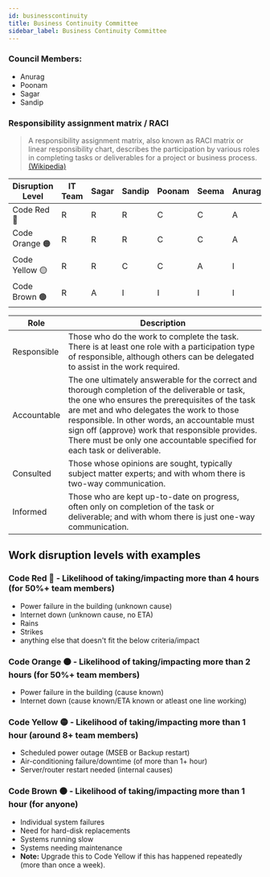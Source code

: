 ```yaml
---
id: businesscontinuity
title: Business Continuity Committee
sidebar_label: Business Continuity Committee
---
```


### Council Members:

- Anurag
- Poonam
- Sagar
- Sandip

### Responsibility assignment matrix / RACI

> A responsibility assignment matrix, also known as RACI matrix or linear responsibility chart, describes the participation by various roles in completing tasks or deliverables for a project or business process. [(Wikipedia)](https://en.wikipedia.org/wiki/Responsibility_assignment_matrix)

| Disruption Level            | IT Team | Sagar | Sandip | Poonam | Seema | Anurag | Dave/Libby |
| --------------------------- | ------- | ----- | ------ | ------ | ----- | ------ | ---------- |
| Code Red :red_circle:       | R       | R     | R      | C      | C     | A      | I          |
| Code Orange :orange_circle: | R       | R     | R      | C      | C     | A      | I          |
| Code Yellow :yellow_circle: | R       | R     | C      | C      | A     | I      | I          |
| Code Brown :brown_circle:   | R       | A     | I      | I      | I     | I      | -          |

| Role        | Description                                                                                                                                                                                                                                                                                                                                                                    |
| ----------- | ------------------------------------------------------------------------------------------------------------------------------------------------------------------------------------------------------------------------------------------------------------------------------------------------------------------------------------------------------------------------------ |
| Responsible | Those who do the work to complete the task. There is at least one role with a participation type of responsible, although others can be delegated to assist in the work required.                                                                                                                                                                                              |
| Accountable | The one ultimately answerable for the correct and thorough completion of the deliverable or task, the one who ensures the prerequisites of the task are met and who delegates the work to those responsible. In other words, an accountable must sign off (approve) work that responsible provides. There must be only one accountable specified for each task or deliverable. |
| Consulted   | Those whose opinions are sought, typically subject matter experts; and with whom there is two-way communication.                                                                                                                                                                                                                                                               |
| Informed    | Those who are kept up-to-date on progress, often only on completion of the task or deliverable; and with whom there is just one-way communication.                                                                                                                                                                                                                             |

## Work disruption levels with examples

### Code Red :red_circle: - Likelihood of taking/impacting more than 4 hours (for 50%+ team members)

- Power failure in the building (unknown cause)
- Internet down (unknown cause, no ETA)
- Rains
- Strikes
- anything else that doesn't fit the below criteria/impact

### Code Orange :orange_circle: - Likelihood of taking/impacting more than 2 hours (for 50%+ team members)

- Power failure in the building (cause known)
- Internet down (cause known/ETA known or atleast one line working)

### Code Yellow :yellow_circle: - Likelihood of taking/impacting more than 1 hour (around 8+ team members)

- Scheduled power outage (MSEB or Backup restart)
- Air-conditioning failure/downtime (of more than 1+ hour)
- Server/router restart needed (internal causes)

### Code Brown :brown_circle: - Likelihood of taking/impacting more than 1 hour (for anyone)

- Individual system failures
- Need for hard-disk replacements
- Systems running slow
- Systems needing maintenance
- **Note:** Upgrade this to Code Yellow if this has happened repeatedly (more than once a week).
